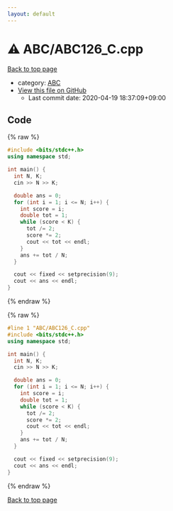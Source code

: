 ```yaml
---
layout: default
---
```


<!-- mathjax config similar to math.stackexchange -->
<script type="text/javascript" async
  src="https://cdnjs.cloudflare.com/ajax/libs/mathjax/2.7.5/MathJax.js?config=TeX-MML-AM_CHTML">
</script>
<script type="text/x-mathjax-config">
  MathJax.Hub.Config({
    TeX: { equationNumbers: { autoNumber: "AMS" }},
    tex2jax: {
      inlineMath: [ ['$','$'] ],
      processEscapes: true
    },
    "HTML-CSS": { matchFontHeight: false },
    displayAlign: "left",
    displayIndent: "2em"
  });
</script>

<script type="text/javascript" src="https://cdnjs.cloudflare.com/ajax/libs/jquery/3.4.1/jquery.min.js"></script>
<script src="https://cdn.jsdelivr.net/npm/jquery-balloon-js@1.1.2/jquery.balloon.min.js" integrity="sha256-ZEYs9VrgAeNuPvs15E39OsyOJaIkXEEt10fzxJ20+2I=" crossorigin="anonymous"></script>
<script type="text/javascript" src="../../assets/js/copy-button.js"></script>
<link rel="stylesheet" href="../../assets/css/copy-button.css" />


# :warning: ABC/ABC126_C.cpp

<a href="../../index.html">Back to top page</a>

* category: <a href="../../index.html#902fbdd2b1df0c4f70b4a5d23525e932">ABC</a>
* <a href="{{ site.github.repository_url }}/blob/master/ABC/ABC126_C.cpp">View this file on GitHub</a>
    - Last commit date: 2020-04-19 18:37:09+09:00




## Code

<a id="unbundled"></a>
{% raw %}
```cpp
#include <bits/stdc++.h>
using namespace std;

int main() {
  int N, K;
  cin >> N >> K;

  double ans = 0;
  for (int i = 1; i <= N; i++) {
    int score = i;
    double tot = 1;
    while (score < K) {
      tot /= 2;
      score *= 2;
      cout << tot << endl;
    }
    ans += tot / N;
  }

  cout << fixed << setprecision(9);
  cout << ans << endl;
}
```
{% endraw %}

<a id="bundled"></a>
{% raw %}
```cpp
#line 1 "ABC/ABC126_C.cpp"
#include <bits/stdc++.h>
using namespace std;

int main() {
  int N, K;
  cin >> N >> K;

  double ans = 0;
  for (int i = 1; i <= N; i++) {
    int score = i;
    double tot = 1;
    while (score < K) {
      tot /= 2;
      score *= 2;
      cout << tot << endl;
    }
    ans += tot / N;
  }

  cout << fixed << setprecision(9);
  cout << ans << endl;
}

```
{% endraw %}

<a href="../../index.html">Back to top page</a>

